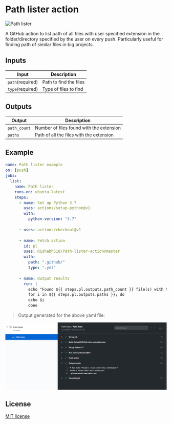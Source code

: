 # Path lister action

![Path lister](https://github.com/Rishabh510/Path-lister-action/workflows/Path%20lister/badge.svg)

A GitHub action to list path of all files with user specified extension in the folder/directory specified by the user on every push. Particularly useful for finding path of similar files in big projects.

## Inputs

| Input                                             | Description                                        |
|------------------------------------------------------|-----------------------------------------------|
| `path`(required)  | Path to find the files    |
| `type`(required)  | Type of files to find     |

## Outputs

| Output                                             | Description                                        |
|------------------------------------------------------|-----------------------------------------------|
| `path_count`  | Number of files found with the extension    |
| `paths`  | Path of all the files with the extension    |

## Example

```yaml
name: Path lister example
on: [push]
jobs:
  list:
    name: Path lister
    runs-on: ubuntu-latest
    steps:
      - name: Set up Python 3.7
        uses: actions/setup-python@v1
        with:
          python-version: "3.7"

      - uses: actions/checkout@v1

      - name: Fetch action
        id: pl
        uses: Rishabh510/Path-lister-action@master
        with:
          path: ".github/"
          type: ".yml"

      - name: Output results
        run: |
          echo "Found ${{ steps.pl.outputs.path_count }} file(s) with this extension:"
          for i in ${{ steps.pl.outputs.paths }}; do
          echo $i
          done
```
>Output generated for the above yaml file:

![example_output](example_output.PNG)

## License 
[MIT license]

[MIT license]: LICENSE

